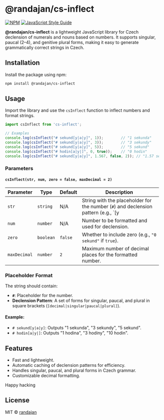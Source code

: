# @randajan/cs-inflect

[![NPM](https://img.shields.io/npm/v/@randajan/cs-inflect.svg)](https://www.npmjs.com/package/@randajan/cs-inflect) [![JavaScript Style Guide](https://img.shields.io/badge/code_style-standard-brightgreen.svg)](https://standardjs.com)

**@randajan/cs-inflect** is a lightweight JavaScript library for Czech declension of numerals and nouns based on numbers. It supports singular, paucal (2–4), and genitive plural forms, making it easy to generate grammatically correct strings in Czech.

## Installation

Install the package using npm:

``` bash
npm install @randajan/cs-inflect
```

## Usage

Import the library and use the `csInflect` function to inflect numbers and format strings.

``` js
import csInflect from 'cs-inflect';

// Examples
console.log(csInflect("# sekund[y|a|y]", 1));        // "1 sekunda"
console.log(csInflect("# sekund[y|a|y]", 3));        // "3 sekundy"
console.log(csInflect("# sekund[y|a|y]", 5));        // "5 sekund"
console.log(csInflect("# hodin[a|y|]", 0, true));    // "0 hodin"
console.log(csInflect("# sekund[y|a|y]", 1.567, false, 2)); // "1.57 sekund"
```

### Parameters

#### `csInflect(str, num, zero = false, maxDecimal = 2)`

| Parameter      | Type     | Default | Description                                                                                     |
|----------------|----------|---------|-------------------------------------------------------------------------------------------------|
| `str`          | `string` | N/A     | String with the placeholder for the number (`#`) and declension pattern (e.g., `[y|a|y]`).     |
| `num`          | `number` | N/A     | Number to be formatted and used for declension.                                                |
| `zero`         | `boolean`| `false` | Whether to include zero (e.g., `"0 sekund"` if `true`).                                         |
| `maxDecimal`   | `number` | `2`     | Maximum number of decimal places for the formatted number.                                      |

### Placeholder Format

The string should contain:
- **`#`**: Placeholder for the number.
- **Declension Pattern**: A set of forms for singular, paucal, and plural in square brackets (`[decimal|singular|paucal|plural]`).


#### Example:
- `# sekund[y|a|y]`: Outputs "1 sekunda", "3 sekundy", "5 sekund".
- `# hodin[a|y|]`: Outputs "1 hodina", "3 hodiny", "10 hodin".

## Features

- Fast and lightweight.
- Automatic caching of declension patterns for efficiency.
- Handles singular, paucal, and plural forms in Czech grammar.
- Customizable decimal formatting.

Happy hacking

## License

MIT © [randajan](https://github.com/randajan)